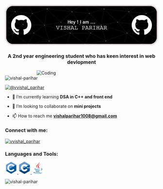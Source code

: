 ![logo](https://github.com/Vishal-Parihar/Vishal-Parihar/blob/main/github-header-image%20(2).png)

<h3 align="center">A 2nd year engineering student who has keen interest in web devlopment</h3>
<img align="right" alt="Coding" width="400" src="https://media3.giphy.com/media/qgQUggAC3Pfv687qPC/giphy.gif?cid=ecf05e47bvbzxhp06fjjx3rfiky3wgphdzuzorbnx91t7acn&ep=v1_gifs_search&rid=giphy.gif&ct=g"

<p align="left"> <img src="https://komarev.com/ghpvc/?username=vishal-parihar&label=Profile%20views&color=0e75b6&style=flat" alt="vishal-parihar" /> </p>

<p align="left"> <a href="https://twitter.com/@vvishal_parihar" target="blank"><img src="https://img.shields.io/twitter/follow/@vvishal_parihar?logo=twitter&style=for-the-badge" alt="@vvishal_parihar" /></a> </p>

- 🌱 I’m currently learning **DSA in C++ and front end**

- 👯 I’m looking to collaborate on **mini projects**

- 📫 How to reach me **vishalparihar1008@gmail.com**

<h3 align="left">Connect with me:</h3>
<p align="left">
<a href="https://twitter.com/@vvishal_parihar" target="blank"><img align="center" src="https://raw.githubusercontent.com/rahuldkjain/github-profile-readme-generator/master/src/images/icons/Social/twitter.svg" alt="vvishal_parihar" height="30" width="40" /></a>


<h3 align="left">Languages and Tools:</h3>
<p align="left"> <a href="https://www.cprogramming.com/" target="_blank" rel="noreferrer"> <img src="https://raw.githubusercontent.com/devicons/devicon/master/icons/c/c-original.svg" alt="c" width="40" height="40"/> </a> <a href="https://www.w3schools.com/cpp/" target="_blank" rel="noreferrer"> <img src="https://raw.githubusercontent.com/devicons/devicon/master/icons/cplusplus/cplusplus-original.svg" alt="cplusplus" width="40" height="40"/> </a> <a href="https://www.java.com" target="_blank" rel="noreferrer"> <img src="https://raw.githubusercontent.com/devicons/devicon/master/icons/java/java-original.svg" alt="java" width="40" height="40"/> </a> </p>

<p><img align="left" src="https://github-readme-stats.vercel.app/api/top-langs?username=vishal-parihar&show_icons=true&locale=en&layout=compact" alt="vishal-parihar" /></p>


